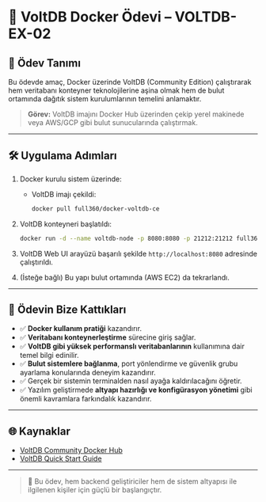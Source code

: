 # 🚀 VoltDB Docker Ödevi – VOLTDB-EX-02

## 📌 Ödev Tanımı

Bu ödevde amaç, Docker üzerinde VoltDB (Community Edition) çalıştırarak hem veritabanı konteyner teknolojilerine aşina olmak hem de bulut ortamında dağıtık sistem kurulumlarının temelini anlamaktır.

> **Görev:** VoltDB imajını Docker Hub üzerinden çekip yerel makinede veya AWS/GCP gibi bulut sunucularında çalıştırmak.

---

## 🛠️ Uygulama Adımları

1. Docker kurulu sistem üzerinde:
    - VoltDB imajı çekildi:
      ```bash
      docker pull full360/docker-voltdb-ce
      ```

2. VoltDB konteyneri başlatıldı:
    ```bash
    docker run -d --name voltdb-node -p 8080:8080 -p 21212:21212 full360/docker-voltdb-ce
    ```

3. VoltDB Web UI arayüzü başarılı şekilde `http://localhost:8080` adresinde çalıştırıldı.

4. (İsteğe bağlı) Bu yapı bulut ortamında (AWS EC2) da tekrarlandı.

---

## 🎯 Ödevin Bize Kattıkları

- ✅ **Docker kullanım pratiği** kazandırır.
- ✅ **Veritabanı konteynerleştirme** sürecine giriş sağlar.
- ✅ **VoltDB gibi yüksek performanslı veritabanlarının** kullanımına dair temel bilgi edinilir.
- ✅ **Bulut sistemlere bağlanma**, port yönlendirme ve güvenlik grubu ayarlama konularında deneyim kazandırır.
- ✅ Gerçek bir sistemin terminalden nasıl ayağa kaldırılacağını öğretir.
- ✅ Yazılım geliştirmede **altyapı hazırlığı ve konfigürasyon yönetimi** gibi önemli kavramlara farkındalık kazandırır.

---

## 🌐 Kaynaklar

- [VoltDB Community Docker Hub](https://hub.docker.com/r/full360/docker-voltdb-ce)
- [VoltDB Quick Start Guide](https://docs.voltdb.com/)

---

> 📌 Bu ödev, hem backend geliştiriciler hem de sistem altyapısı ile ilgilenen kişiler için güçlü bir başlangıçtır.
